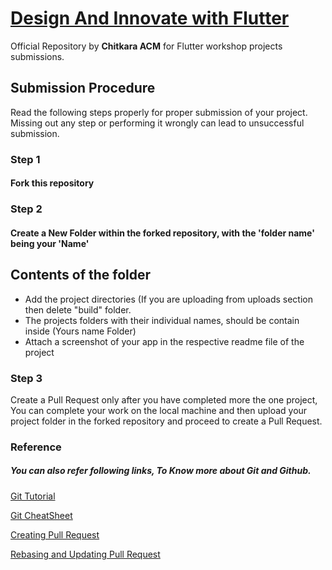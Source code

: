 # [Design And Innovate with Flutter](https://github.com/Chitkara-ACM/Design-and-Innovate-with-Flutter)

Official Repository by **Chitkara ACM** for Flutter workshop projects submissions.

## Submission Procedure
Read the following steps properly for proper submission of your project. Missing out any step or performing it wrongly can lead to unsuccessful submission. 

### Step 1
#### Fork this repository

### Step 2
#### Create a New Folder within the forked repository, with the 'folder name' being your 'Name'

## Contents of the folder
+ Add the project directories (If you are uploading from uploads section then delete "build" folder.
+ The projects folders with their individual names, should be contain inside (Yours name Folder)
+ Attach a screenshot of your app in the respective readme file of the project

### Step 3
Create a Pull Request only after you have completed more the one project,
You can complete your work on the local machine and then upload your project folder in the forked repository and proceed to create a Pull Request.

### Reference
##### You can also refer following links, To Know more about Git and Github.

[Git Tutorial](https://www.digitalocean.com/community/tutorials/how-to-contribute-to-open-source-getting-started-with-git)

[Git CheatSheet](https://www.digitalocean.com/community/cheatsheets/how-to-use-git-a-reference-guide)

[Creating Pull Request](https://www.digitalocean.com/community/tutorials/how-to-create-a-pull-request-on-github)

[Rebasing and Updating Pull Request](https://www.digitalocean.com/community/tutorials/how-to-rebase-and-update-a-pull-request)
